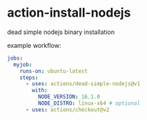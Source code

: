 # action-install-nodejs
dead simple nodejs binary installation


example workflow:

```yaml
jobs:
  myjob:
    runs-on: ubuntu-latest
    steps:
      - uses: actions/dead-simple-nodejs@v1
        with:
          NODE_VERSION: 16.1.0
          NODE_DISTRO: linux-x64 # optional
      - uses: actions/checkout@v2
```
